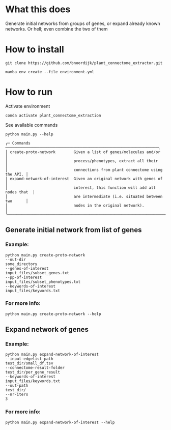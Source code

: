 # What this does
Generate initial networks from groups of genes, or expand already known networks. Or hell; even combine the two of them

# How to install
```
git clone https://github.com/bnoordijk/plant_connectome_extractor.git
```

```
mamba env create --file environment.yml 
```

# How to run
Activate environment
```
conda activate plant_connectome_extraction
```
See available commands
```
python main.py --help
```
```
╭─ Commands ───────────────────────────────────────────────────────────────────╮
│ create-proto-network        Given a list of genes/molecules and/or           │
│                             process/phenotypes, extract all their            │
│                             connections from plant connectome using the API. │
│ expand-network-of-interest  Given an original network with genes of          │
│                             interest, this function will add all nodes that  │
│                             are intermediate (i.e. situated between two      │
│                             nodes in the original network).                  │
╰──────────────────────────────────────────────────────────────────────────────╯
```

## Generate initial network from list of genes
### Example:

```
python main.py create-proto-network 
--out-dir
some_directory
--genes-of-interest
input_files/subset_genes.txt
--pp-of-interest
input_files/subset_phenotypes.txt
--keywords-of-interest
input_files/keywords.txt
```


### For more info:
```
python main.py create-proto-network --help
```

## Expand network of genes
### Example:
```
python main.py expand-network-of-interest
--input-edgelist-path
test_dir/small_df.tsv
--connectome-result-folder
test_dir/per_gene_result
--keywords-of-interest
input_files/keywords.txt
--out-path
test_dir/
--nr-iters
3
```

### For more info:
```
python main.py expand-network-of-interest --help
```